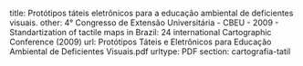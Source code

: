 title: Protótipos táteis eletrônicos para a educação ambiental de deficientes visuais.
other:  4° Congresso de Extensão Universitária - CBEU - 2009 - Standartization of tactile maps in Brazil: 24 international Cartographic Conference (2009)
url: Protótipos Táteis e Eletrônicos para Educação Ambiental de Deficientes Visuais.pdf
urltype: PDF
section: cartografia-tatil
